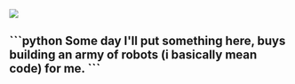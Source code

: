 <img src="https://wallpapercave.com/wp/wp2891483.jpg">
<!-- Zero width character is used to put extra blank lines before and after code -->
<h2>   
```python
Some day I'll put something here, buys building an army of robots (i basically mean code) for me.
```
</h2>

